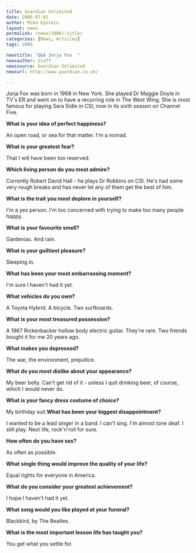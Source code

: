 ```yaml
---
title: Guardian Unlimited
date: 2006-07-01
author: Mika Epstein
layout: news
permalink: /news/2006/:title/
categories: [News, Articles]
tags: 2006

newstitle: "Q&A Jorja Fox  "
newsauthor: Staff  
newssource: Guardian Unlimited  
newsurl: http://www.guardian.co.uk/  

---
```


Jorja Fox was born in 1968 in New York. She played Dr Maggie Doyle in TV's ER and went on to have a recurring role in The West Wing. She is most famous for playing Sara Sidle in CSI, now in its sixth season on Channel Five.

**What is your idea of perfect happiness?**

An open road, or sea for that matter. I'm a nomad.

**What is your greatest fear?**

That I will have been too reserved.

**Which living person do you most admire?**

Currently Robert David Hall - he plays Dr Robbins on CSI. He's had some very rough breaks and has never let any of them get the best of him.

**What is the trait you most deplore in yourself?**

I'm a yes person. I'm too concerned with trying to make too many people happy.

**What is your favourite smell?**

Gardenias. And rain.

**What is your guiltiest pleasure?**

Sleeping in.

**What has been your most embarrassing moment?**

I'm sure I haven't had it yet.

**What vehicles do you own?**

A Toyota Hybrid. A bicycle. Two surfboards.

**What is your most treasured possession?**

A 1967 Rickenbacker hollow body electric guitar. They're rare. Two friends bought it for me 20 years ago.

**What makes you depressed?**

The war, the environment, prejudice.

**What do you most dislike about your appearance?**

My beer belly. Can't get rid of it - unless I quit drinking beer, of course, which I would never do.

**What is your fancy dress costume of choice?**

My birthday suit.**What has been your biggest disappointment?**

I wanted to be a lead singer in a band. I can't sing. I'm almost tone deaf. I still play. Next life, rock'n'roll for sure.

**How often do you have sex?**

As often as possible.

**What single thing would improve the quality of your life?**

Equal rights for everyone in America.

**What do you consider your greatest achievement?**

I hope I haven't had it yet.

**What song would you like played at your funeral?**

Blackbird, by The Beatles.

**What is the most important lesson life has taught you?**

You get what you settle for.

